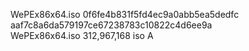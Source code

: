 WePEx86x64.iso	0f6fe4b831f5fd4ec9a0abb5ea5dedfc	aaf7c8a6da579197ce67238783c10822c4d6ee9a	
WePEx86x64.iso		312,967,168				iso	A	

